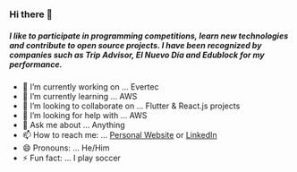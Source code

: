 ### Hi there 👋
##### I like to participate in programming competitions, learn new technologies and contribute to open source projects. I have been recognized by companies such as Trip Advisor, El Nuevo Día and Edublock for my performance.

- 🔭 I’m currently working on ... Evertec
- 🌱 I’m currently learning ... AWS
- 👯 I’m looking to collaborate on ... Flutter & React.js projects
- 🤔 I’m looking for help with ... AWS
- 💬 Ask me about ... Anything
- 📫 How to reach me: ... [Personal Website](https://davidmorales.in/) or [LinkedIn](https://www.linkedin.com/in/david-morales-profile/) 
- 😄 Pronouns: ... He/Him
- ⚡ Fun fact: ... I play soccer
